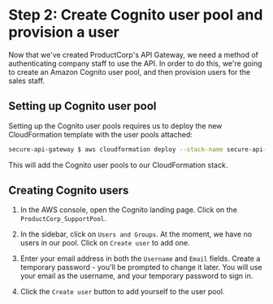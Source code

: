 # Step 2: Create Cognito user pool and provision a user

Now that we've created ProductCorp's API Gateway, we need a method of authenticating company staff to use the API.  In order to do this, we're going to create an Amazon Cognito user pool, and then provision users for the sales staff.

## Setting up Cognito user pool

Setting up the Cognito user pools requires us to deploy the new CloudFormation template with the user pools attached:

```bash
secure-api-gateway $ aws cloudformation deploy --stack-name secure-api-stack --template-file step2/cf.yaml --capabilities CAPABILITY_IAM
```

This will add the Cognito user pools to our CloudFormation stack.

## Creating Cognito users

1. In the AWS console, open the Cognito landing page.  Click on the `ProductCorp_SupportPool`.

1. In the sidebar, click on `Users and Groups`.  At the moment, we have no users in our pool.  Click on `Create user` to add one.

1. Enter your email address in both the `Username` and `Email` fields.  Create a temporary password - you'll be prompted to change it later.  You will use your email as the username, and your temporary password to sign in.

1. Click the `Create user` button to add yourself to the user pool.